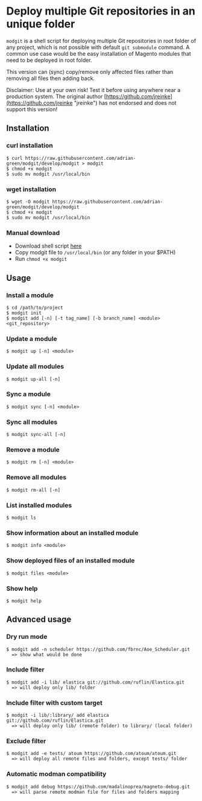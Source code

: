 # Deploy multiple Git repositories in an unique folder

`modgit` is a shell script for deploying multiple Git repositories in root folder of any project, which is not possible with default `git submodule` command. A common use case would be the easy installation of Magento modules that need to be deployed in root folder. 

This version can (sync) copy/remove only affected files rather than removing all files then adding back.

Disclaimer: Use at your own risk! Test it before using anywhere near a production system. The original author [https://github.com/jreinke](https://github.com/jreinke "jreinke") has not endorsed and does not support this version!

## Installation

### curl installation

    $ curl https://raw.githubusercontent.com/adrian-green/modgit/develop/modgit > modgit
    $ chmod +x modgit
    $ sudo mv modgit /usr/local/bin

### wget installation

    $ wget -O modgit https://raw.githubusercontent.com/adrian-green/modgit/develop/modgit
    $ chmod +x modgit
    $ sudo mv modgit /usr/local/bin

### Manual download
* Download shell script [here](https://raw.githubusercontent.com/adrian-green/modgit/develop/modgit)
* Copy modgit file to `/usr/local/bin` (or any folder in your $PATH)
* Run `chmod +x modgit`

## Usage

### Install a module

    $ cd /path/to/project
    $ modgit init
    $ modgit add [-n] [-t tag_name] [-b branch_name] <module> <git_repository>

### Update a module

    $ modgit up [-n] <module>

### Update all modules

    $ modgit up-all [-n]

### Sync a module

    $ modgit sync [-n] <module>

### Sync all modules

    $ modgit sync-all [-n]

### Remove a module

    $ modgit rm [-n] <module>

### Remove all modules

    $ modgit rm-all [-n]

### List installed modules

    $ modgit ls

### Show information about an installed module

    $ modgit info <module>

### Show deployed files of an installed module

    $ modgit files <module>

### Show help

    $ modgit help

## Advanced usage

### Dry run mode

    $ modgit add -n scheduler https://github.com/fbrnc/Aoe_Scheduler.git
      => show what would be done

### Include filter

    $ modgit add -i lib/ elastica git://github.com/ruflin/Elastica.git
      => will deploy only lib/ folder

### Include filter with custom target

    $ modgit -i lib/:library/ add elastica git://github.com/ruflin/Elastica.git
      => will deploy only lib/ (remote folder) to library/ (local folder)

### Exclude filter

    $ modgit add -e tests/ atoum https://github.com/atoum/atoum.git
      => will deploy all remote files and folders, except tests/ folder

### Automatic modman compatibility

    $ modgit add debug https://github.com/madalinoprea/magneto-debug.git
      => will parse remote modman file for files and folders mapping
